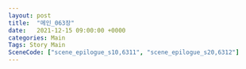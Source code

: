 ```yaml
---
layout: post
title:  "메인_063장"
date:   2021-12-15 09:00:00 +0000
categories: Main
Tags: Story Main
SceneCode: ["scene_epilogue_s10,6311", "scene_epilogue_s20,6312"]
---
```

